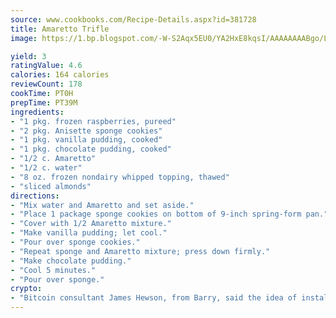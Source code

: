 ```yaml
---
source: www.cookbooks.com/Recipe-Details.aspx?id=381728
title: Amaretto Trifle
image: https://1.bp.blogspot.com/-W-S2Aqx5EU0/YA2HxE8kqsI/AAAAAAAABgo/LNxJ2X_rvYgPNsplYMgQNjuwxaZ0e3pQQCLcBGAsYHQ/s320/17.png

yield: 3
ratingValue: 4.6
calories: 164 calories
reviewCount: 178
cookTime: PT0H
prepTime: PT39M
ingredients:
- "1 pkg. frozen raspberries, pureed"
- "2 pkg. Anisette sponge cookies"
- "1 pkg. vanilla pudding, cooked"
- "1 pkg. chocolate pudding, cooked"
- "1/2 c. Amaretto"
- "1/2 c. water"
- "8 oz. frozen nondairy whipped topping, thawed"
- "sliced almonds"
directions:
- "Mix water and Amaretto and set aside."
- "Place 1 package sponge cookies on bottom of 9-inch spring-form pan."
- "Cover with 1/2 Amaretto mixture."
- "Make vanilla pudding; let cool."
- "Pour over sponge cookies."
- "Repeat sponge and Amaretto mixture; press down firmly."
- "Make chocolate pudding."
- "Cool 5 minutes."
- "Pour over sponge."
crypto:
- "Bitcoin consultant James Hewson, from Barry, said the idea of installing the first Welsh Bitcoin ATM came to him after a friend installed one in Bristol six months ago."
---
```

